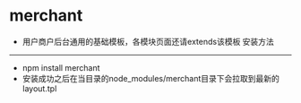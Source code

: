 merchant
=======
+ 用户商户后台通用的基础模板，各模块页面还请extends该模板
安装方法
-----------------
+ npm install merchant
+ 安装成功之后在当目录的node_modules/merchant目录下会拉取到最新的layout.tpl

